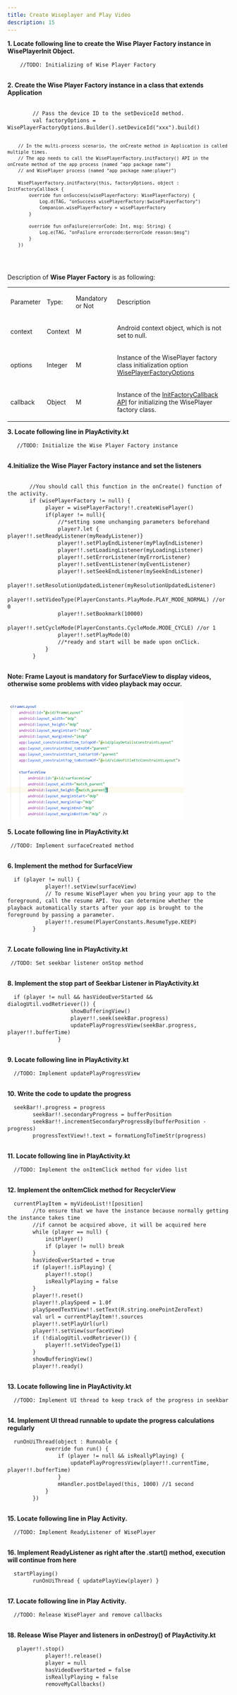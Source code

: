 ```yaml
---
title: Create Wiseplayer and Play Video
description: 15
---
```


<p><strong>1. Locate following line to create the Wise Player Factory instance in WisePlayerInit Object.</strong></p>
<pre><div id="copy-button10" class="copy-btn" title="Copy" onclick="copyCode(this.id)"></div><code>    //TODO: Initializing of Wise Player Factory
<span class="pln">
</span></code></pre>
<p><strong>2. Create the Wise Player Factory instance in a class that extends Application</strong></p>
<pre><div id="copy-button11" class="copy-btn" title="Copy" onclick="copyCode(this.id)"></div><code>    
        // Pass the device ID to the setDeviceId method.
        val factoryOptions = WisePlayerFactoryOptions.Builder().setDeviceId("xxx").build()

        // In the multi-process scenario, the onCreate method in Application is called multiple times.
        // The app needs to call the WisePlayerFactory.initFactory() API in the onCreate method of the app process (named "app package name") 
        // and WisePlayer process (named "app package name:player")
        
        WisePlayerFactory.initFactory(this, factoryOptions, object : InitFactoryCallback {
            override fun onSuccess(wisePlayerFactory: WisePlayerFactory) {
                Log.d(TAG, "onSuccess wisePlayerFactory:$wisePlayerFactory")
                Companion.wisePlayerFactory = wisePlayerFactory
            }

            override fun onFailure(errorCode: Int, msg: String) {
                Log.e(TAG, "onFailure errorcode:$errorCode reason:$msg")
            }
        })
<span class="pln">
</span></code></pre>
<p>Description of <strong>Wise Player Factory</strong> is as following:<br></p>
<table style="width: 100%;table-layout: fixed;">
	<tbody><tr></tr>
	<tr><td colspan="1" rowspan="1"><p>Parameter</p>
	</td><td colspan="1" rowspan="1"><p>Type:</p>
	</td><td colspan="1" rowspan="1"><p>Mandatory or Not</p>
	</td><td colspan="1" rowspan="1"><p>Description</p>
	</td></tr>
	<tr><td colspan="1" rowspan="1"><p>context</p>
	</td><td colspan="1" rowspan="1"><p>Context</p>
	</td><td colspan="1" rowspan="1"><p>M</p>
	</td><td colspan="1" rowspan="1"><p>Android context object, which is not set to null.</p>
	</td></tr>
	<tr><td colspan="1" rowspan="1"><p>options</p>
	</td><td colspan="1" rowspan="1"><p>Integer</p>
	</td><td colspan="1" rowspan="1"><p>M</p>
	</td><td colspan="1" rowspan="1"><p>Instance of the WisePlayer factory class initialization option <a href="https://developer.huawei.com/consumer/en/doc/HMSCore-References-V5/wpf-options-0000001050439397-V5" target="_blank">WisePlayerFactoryOptions</a></p>
	</td></tr>
	<tr><td colspan="1" rowspan="1"><p>callback</p>
	</td><td colspan="1" rowspan="1"><p>Object</p>
	</td><td colspan="1" rowspan="1"><p>M</p>
	</td><td colspan="1" rowspan="1"><p>Instance of the <a href="https://developer.huawei.com/consumer/en/doc/HMSCore-References-V5/init-factory-callback-0000001050199187-V5" target="_blank">InitFactoryCallback API</a> for initializing the WisePlayer factory class.</p>
	</td></tr>
</tbody></table>
<p><strong>3. Locate following line in PlayActivity.kt</strong></p>
<pre><div id="copy-button12" class="copy-btn" title="Copy" onclick="copyCode(this.id)"></div><code>   //TODO: Initialize the Wise Player Factory instance
<span class="pln">
</span></code></pre>
<p><strong>4.Initialize the Wise Player Factory instance and set the listeners </strong></p>
<pre><div id="copy-button13" class="copy-btn" title="Copy" onclick="copyCode(this.id)"></div><code> 
       //You should call this function in the onCreate() function of the activity.
       if (wisePlayerFactory != null) {
            player = wisePlayerFactory!!.createWisePlayer()
            if(player != null){
                //*setting some unchanging parameters beforehand
                player?.let { player!!.setReadyListener(myReadyListener)}
                player!!.setPlayEndListener(myPlayEndListener)
                player!!.setLoadingListener(myLoadingListener)
                player!!.setErrorListener(myErrorListener)
                player!!.setEventListener(myEventListener)
                player!!.setSeekEndListener(mySeekEndListener)
                player!!.setResolutionUpdatedListener(myResolutionUpdatedListener)
                player!!.setVideoType(PlayerConstants.PlayMode.PLAY_MODE_NORMAL) //or 0
                player!!.setBookmark(10000)
                player!!.setCycleMode(PlayerConstants.CycleMode.MODE_CYCLE) //or 1
                player!!.setPlayMode(0)
                //*ready and start will be made upon onClick.
            }
        }
 <span class="pln">
</span></code></pre>

<aside class="special">
	<p><strong>Note: Frame Layout is mandatory for SurfaceView to display videos, otherwise some problems with video playback may occur.</strong></p>
</aside>
<br><img style="width: 400.00px" src="https://raw.githubusercontent.com/bengongon97/VideoPlayerWithVideoKit/master/assets/frameLayoutForSurfaceView.png" onclick="imageclick(src)">

<p><strong>5. Locate following line in PlayActivity.kt</strong></p>
<pre><div id="copy-button19" class="copy-btn" title="Copy" onclick="copyCode(this.id)"></div><code> //TODO: Implement surfaceCreated method
<span class="pln">
</span></code></pre>
<p><strong>6. Implement the method for SurfaceView</strong></p>
<pre><div id="copy-button20" class="copy-btn" title="Copy" onclick="copyCode(this.id)"></div><code>  if (player != null) {
            player!!.setView(surfaceView)
            // To resume WisePlayer when you bring your app to the foreground, call the resume API. You can determine whether the playback automatically starts after your app is brought to the foreground by passing a parameter.
            player!!.resume(PlayerConstants.ResumeType.KEEP)
        }
<span class="pln">
</span></code></pre>
<p><strong>7. Locate following line in PlayActivity.kt</strong></p>
<pre><div id="copy-button21" class="copy-btn" title="Copy" onclick="copyCode(this.id)"></div><code> //TODO: Set seekbar listener onStop method
<span class="pln">
</span></code></pre>
<p><strong>8. Implement the stop part of Seekbar Listener in PlayActivity.kt</strong></p>
<pre><div id="copy-button22" class="copy-btn" title="Copy" onclick="copyCode(this.id)"></div><code>  if (player != null && hasVideoEverStarted && dialogUtil.vodRetriever()) {
                    showBufferingView()
                    player!!.seek(seekBar.progress)
                    updatePlayProgressView(seekBar.progress, player!!.bufferTime)
                }
<span class="pln">
</span></code></pre>
<p><strong>9. Locate following line in PlayActivity.kt</strong></p>
<pre><div id="copy-button23" class="copy-btn" title="Copy" onclick="copyCode(this.id)"></div><code>  //TODO: Implement updatePlayProgressView
	<span class="pln">
</span></code></pre>
<p><strong>10. Write the code to update the progress</strong></p>
<pre><div id="copy-button24" class="copy-btn" title="Copy" onclick="copyCode(this.id)"></div><code>  seekBar!!.progress = progress
        seekBar!!.secondaryProgress = bufferPosition
        seekBar!!.incrementSecondaryProgressBy(bufferPosition - progress)
        progressTextView!!.text = formatLongToTimeStr(progress)
<span class="pln">
</span></code></pre>
<p><strong>11. Locate following line in PlayActivity.kt </strong></p>
<pre><div id="copy-button25" class="copy-btn" title="Copy" onclick="copyCode(this.id)"></div><code>  //TODO: Implement the onItemClick method for video list
<span class="pln">
</span></code></pre>
<p><strong>12. Implement the onItemClick method for RecyclerView</strong></p>
<pre><div id="copy-button26" class="copy-btn" title="Copy" onclick="copyCode(this.id)"></div><code>  currentPlayItem = myVideoList!![position]
        //to ensure that we have the instance because normally getting the instance takes time
        //if cannot be acquired above, it will be acquired here
        while (player == null) {
            initPlayer()
            if (player != null) break
        }
        hasVideoEverStarted = true
        if (player!!.isPlaying) {
            player!!.stop()
            isReallyPlaying = false
        }
        player!!.reset()
        player!!.playSpeed = 1.0f
        playSpeedTextView!!.setText(R.string.onePointZeroText)
        val url = currentPlayItem!!.sources
        player!!.setPlayUrl(url)
        player!!.setView(surfaceView)
        if (!dialogUtil.vodRetriever()) {
            player!!.setVideoType(1)
        }
        showBufferingView()
        player!!.ready()
<span class="pln">
</span></code></pre>
<p><strong>13. Locate following line in PlayActivity.kt </strong></p>
<pre><div id="copy-button27" class="copy-btn" title="Copy" onclick="copyCode(this.id)"></div><code>  //TODO: Implement UI thread to keep track of the progress in seekbar
<span class="pln">
</span></code></pre>
<p><strong>14. Implement UI thread runnable to update the progress calculations regularly</strong></p>
<pre><div id="copy-button28" class="copy-btn" title="Copy" onclick="copyCode(this.id)"></div><code>  runOnUiThread(object : Runnable {
            override fun run() {
                if (player != null && isReallyPlaying) {
                    updatePlayProgressView(player!!.currentTime, player!!.bufferTime)
                }
                mHandler.postDelayed(this, 1000) //1 second
            }
        })
<span class="pln">
</span></code></pre>
<p><strong>15. Locate following line in Play Activity. </strong></p>
<pre><div id="copy-button29" class="copy-btn" title="Copy" onclick="copyCode(this.id)"></div><code>  //TODO: Implement ReadyListener of WisePlayer
<span class="pln">
</span></code></pre>
<p><strong>16. Implement ReadyListener as right after the .start() method, execution will continue from here</strong></p>
<pre><div id="copy-button30" class="copy-btn" title="Copy" onclick="copyCode(this.id)"></div><code>  startPlaying()
        runOnUiThread { updatePlayView(player) }
<span class="pln">
</span></code></pre>
<p><strong>17. Locate following line in Play Activity.</strong></p>
<pre><div id="copy-button31" class="copy-btn" title="Copy" onclick="copyCode(this.id)"></div><code>  //TODO: Release WisePlayer and remove callbacks
<span class="pln">
</span></code></pre>
<p><strong>18. Release Wise Player and listeners in onDestroy() of PlayActivity.kt </strong></p>
<pre><div id="copy-button32" class="copy-btn" title="Copy" onclick="copyCode(this.id)"></div><code>   player!!.stop()
            player!!.release()
            player = null
            hasVideoEverStarted = false
            isReallyPlaying = false
            removeMyCallbacks()
<span class="pln">
</span></code></pre>
